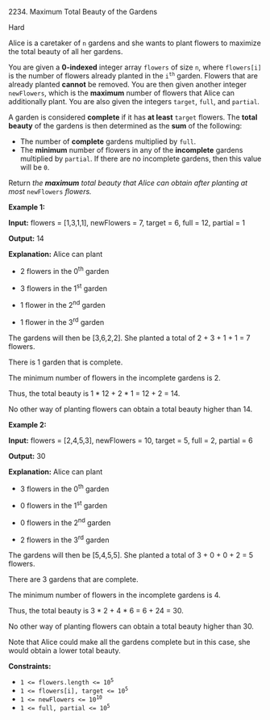 2234\. Maximum Total Beauty of the Gardens

Hard

Alice is a caretaker of `n` gardens and she wants to plant flowers to maximize the total beauty of all her gardens.

You are given a **0-indexed** integer array `flowers` of size `n`, where `flowers[i]` is the number of flowers already planted in the <code>i<sup>th</sup></code> garden. Flowers that are already planted **cannot** be removed. You are then given another integer `newFlowers`, which is the **maximum** number of flowers that Alice can additionally plant. You are also given the integers `target`, `full`, and `partial`.

A garden is considered **complete** if it has **at least** `target` flowers. The **total beauty** of the gardens is then determined as the **sum** of the following:

*   The number of **complete** gardens multiplied by `full`.
*   The **minimum** number of flowers in any of the **incomplete** gardens multiplied by `partial`. If there are no incomplete gardens, then this value will be `0`.

Return _the **maximum** total beauty that Alice can obtain after planting at most_ `newFlowers` _flowers._

**Example 1:**

**Input:** flowers = [1,3,1,1], newFlowers = 7, target = 6, full = 12, partial = 1

**Output:** 14

**Explanation:** Alice can plant

- 2 flowers in the 0<sup>th</sup> garden

- 3 flowers in the 1<sup>st</sup> garden

- 1 flower in the 2<sup>nd</sup> garden

- 1 flower in the 3<sup>rd</sup> garden

The gardens will then be [3,6,2,2]. She planted a total of 2 + 3 + 1 + 1 = 7 flowers.

There is 1 garden that is complete.

The minimum number of flowers in the incomplete gardens is 2.

Thus, the total beauty is 1 \* 12 + 2 \* 1 = 12 + 2 = 14.

No other way of planting flowers can obtain a total beauty higher than 14. 

**Example 2:**

**Input:** flowers = [2,4,5,3], newFlowers = 10, target = 5, full = 2, partial = 6

**Output:** 30

**Explanation:** Alice can plant

- 3 flowers in the 0<sup>th</sup> garden

- 0 flowers in the 1<sup>st</sup> garden

- 0 flowers in the 2<sup>nd</sup> garden

- 2 flowers in the 3<sup>rd</sup> garden

The gardens will then be [5,4,5,5]. She planted a total of 3 + 0 + 0 + 2 = 5 flowers.

There are 3 gardens that are complete.

The minimum number of flowers in the incomplete gardens is 4.

Thus, the total beauty is 3 \* 2 + 4 \* 6 = 6 + 24 = 30.

No other way of planting flowers can obtain a total beauty higher than 30.

Note that Alice could make all the gardens complete but in this case, she would obtain a lower total beauty. 

**Constraints:**

*   <code>1 <= flowers.length <= 10<sup>5</sup></code>
*   <code>1 <= flowers[i], target <= 10<sup>5</sup></code>
*   <code>1 <= newFlowers <= 10<sup>10</sup></code>
*   <code>1 <= full, partial <= 10<sup>5</sup></code>